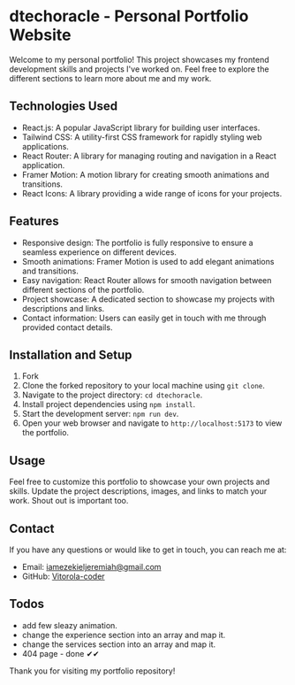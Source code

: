# dtechoracle - Personal Portfolio Website

Welcome to my personal portfolio! This project showcases my frontend development skills and projects I've worked on. Feel free to explore the different sections to learn more about me and my work.

## Technologies Used

- React.js: A popular JavaScript library for building user interfaces.
- Tailwind CSS: A utility-first CSS framework for rapidly styling web applications.
- React Router: A library for managing routing and navigation in a React application.
- Framer Motion: A motion library for creating smooth animations and transitions.
- React Icons: A library providing a wide range of icons for your projects.

## Features

- Responsive design: The portfolio is fully responsive to ensure a seamless experience on different devices.
- Smooth animations: Framer Motion is used to add elegant animations and transitions.
- Easy navigation: React Router allows for smooth navigation between different sections of the portfolio.
- Project showcase: A dedicated section to showcase my projects with descriptions and links.
- Contact information: Users can easily get in touch with me through provided contact details.

## Installation and Setup

1.  Fork
2.  Clone the forked repository to your local machine using `git clone`.
3.  Navigate to the project directory: `cd dtechoracle`.
4.  Install project dependencies using `npm install`.
5.  Start the development server: `npm run dev`.
6.  Open your web browser and navigate to `http://localhost:5173` to view the portfolio.

## Usage

Feel free to customize this portfolio to showcase your own projects and skills. Update the project descriptions, images, and links to match your work. Shout out is important too.

## Contact

If you have any questions or would like to get in touch, you can reach me at:

- Email: iamezekieljeremiah@gmail.com
- GitHub: [Vitorola-coder](https://github.com/dtechoracle)

## Todos

- add few sleazy animation.
- change the experience section into an array and map it.
- change the services section into an array and map it.
- 404 page - done ✔✔

Thank you for visiting my portfolio repository!
